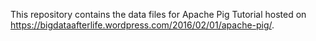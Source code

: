 This repository contains the data files for Apache Pig Tutorial hosted on https://bigdataafterlife.wordpress.com/2016/02/01/apache-pig/.



